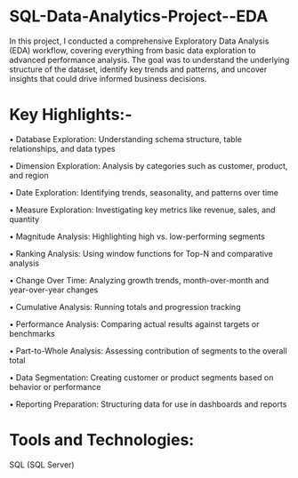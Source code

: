 # SQL-Data-Analytics-Project--EDA
In this project, I conducted a comprehensive Exploratory Data Analysis (EDA) workflow, covering everything from basic data exploration to advanced performance analysis. The goal was to understand the underlying structure of the dataset, identify key trends and patterns, and uncover insights that could drive informed business decisions.


Key Highlights:-
===============
•	Database Exploration: Understanding schema structure, table relationships, and data types

•	Dimension Exploration: Analysis by categories such as customer, product, and region

•	Date Exploration: Identifying trends, seasonality, and patterns over time

•	Measure Exploration: Investigating key metrics like revenue, sales, and quantity

•	Magnitude Analysis: Highlighting high vs. low-performing segments

•	Ranking Analysis: Using window functions for Top-N and comparative analysis

•	Change Over Time: Analyzing growth trends, month-over-month and year-over-year changes

•	Cumulative Analysis: Running totals and progression tracking

•	Performance Analysis: Comparing actual results against targets or benchmarks

•	Part-to-Whole Analysis: Assessing contribution of segments to the overall total

•	Data Segmentation: Creating customer or product segments based on behavior or performance

•	Reporting Preparation: Structuring data for use in dashboards and reports


Tools and Technologies:
=================
SQL (SQL Server) 
